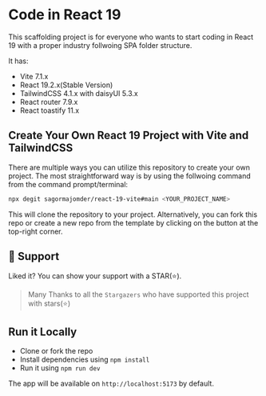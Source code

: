 # Code in React 19

This scaffolding project is for everyone who wants to start coding in React 19 with a proper industry follwoing SPA folder structure.

It has:

- Vite 7.1.x
- React 19.2.x(Stable Version)
- TailwindCSS 4.1.x with daisyUI 5.3.x
- React router 7.9.x
- React toastify 11.x

## Create Your Own React 19 Project with Vite and TailwindCSS

There are multiple ways you can utilize this repository to create your own project. The most straightforward way is by using the follwoing command from the command prompt/terminal:

```bash
npx degit sagormajomder/react-19-vite#main <YOUR_PROJECT_NAME>
```

This will clone the repository to your project. Alternatively, you can fork this repo or create a new repo from the template by clicking on the button at the top-right corner.

## 🫶 Support

Liked it? You can show your support with a STAR(⭐).

> Many Thanks to all the `Stargazers` who have supported this project with stars(⭐)

<!-- ### Sponsor My Work

> I am an independent educator and open-source enthusiast who creates meaningful projects to teach programming on my YouTube Channel. You can support my work by [sponsoring me on GitHub](https://github.com/sponsors/atapas). -->

## Run it Locally

- Clone or fork the repo
- Install dependencies using `npm install`
- Run it using `npm run dev`

The app will be available on `http://localhost:5173` by default.
